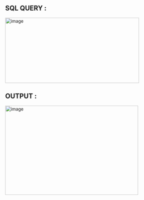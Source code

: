 ## SQL QUERY :
<img width="428" height="208" alt="image" src="https://github.com/user-attachments/assets/d3aec04a-ea61-40dc-840c-c6c01915831a" />

## OUTPUT :
<img width="425" height="284" alt="image" src="https://github.com/user-attachments/assets/1db70896-c98a-4a26-a331-043b4a446e89" />

